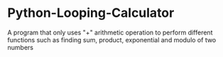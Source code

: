# Python-Looping-Calculator
A program that only uses "+" arithmetic operation to perform different functions such as finding sum, product, exponential and modulo of two numbers
